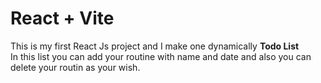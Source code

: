 # React + Vite

This is my first React Js project and I make one dynamically <b>Todo List</b>
<br/>
In this list you can add your routine with name and date and also you can delete your routin as your wish.
